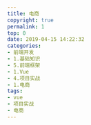 ```yaml
---
title: 电商
copyright: true
permalink: 1
top: 0
date: 2019-04-15 14:22:32
categories:
- 前端开发
- 1.基础知识
- 5.前端框架
- 1.Vue
- 4.项目实战
- 1.电商
tags:
- vue
- 项目实战
- 电商
---
```

